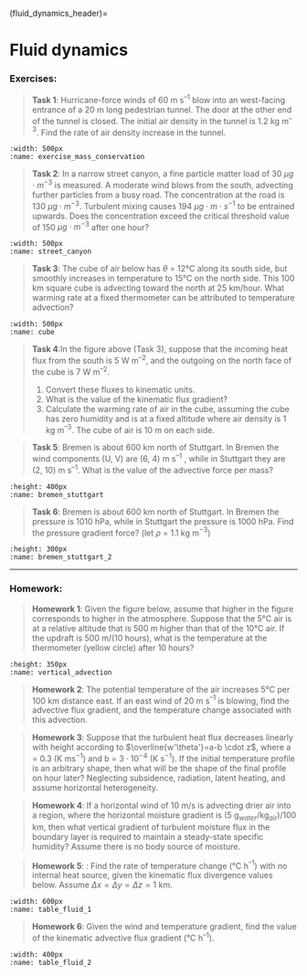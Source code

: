 (fluid_dynamics_header)=
# Fluid dynamics 

### Exercises:

>**Task 1**: Hurricane-force winds of 60 m s$^{–1}$ blow into an west-facing
>entrance of a 20 m long pedestrian tunnel. The door at the other end of the
>tunnel is closed. The initial air density in the tunnel is 1.2 kg m$^{–3}$. Find
>the rate of air density increase in the tunnel.

```{figure} ./pics/exercise_mass_conservation.png
:width: 500px
:name: exercise_mass_conservation
```

>**Task 2**: In a narrow street canyon, a fine particle matter load of 30 
>$\mu g \cdot  m^{−3}$ is measured. A moderate wind blows from the south, advecting further
>particles from a busy road. The concentration at the road is 130 $\mu g \cdot m^{-3}$.
>Turbulent mixing causes 194 $\mu g \cdot m \cdot s^{-1}$ to be entrained upwards. Does the
>concentration exceed the critical threshold value of 150 $\mu g \cdot m^{-3}$ after one
>hour?

```{figure} ./pics/street_canyon.png
:width: 500px
:name: street_canyon 
```

>**Task 3**: The cube of air below has $\theta$ = 12°C along its south side, but
>smoothly increases in temperature to 15°C on the north side. This 100 km
>square cube is advecting toward the north at 25 km/hour. What warming rate at
>a fixed thermometer can be attributed to temperature advection?

```{figure} ./pics/cube.png
:width: 500px
:name: cube 
```

>**Task 4**:In the figure above (Task 3), suppose that the incoming heat flux from the
>south is 5 W m$^{–2}$, and the outgoing on the north face of the cube is 7 W m$^{–2}$. 
>
> 1. Convert these fluxes to kinematic units.  
> 2. What is the value of the kinematic flux gradient?  
> 3. Calculate the warming rate of air in the cube, assuming the cube has zero
> humidity and is at a fixed altitude where air density is 1 kg m$^{–3}$. The
> cube of air is 10 m on each side.

>**Task 5**: Bremen is about 600 km north of Stuttgart. In Bremen the wind
>components (U, V) are (6, 4) m s$^{–1}$ , while in Stuttgart they are (2, 10) m
>s$^{–1}$. What is the value of the advective force per mass?

```{figure} ./pics/bremen_stuttgart.png
:height: 400px
:name: bremen_stuttgart
```

>**Task 6**: Bremen is about 600 km north of Stuttgart. In Bremen the pressure
>is 1010 hPa, while in Stuttgart the pressure is 1000 hPa. Find the pressure
>gradient force? (let $\rho$ = 1.1 kg m$^{-3}$)
 
```{figure} ./pics/bremen_stuttgart_2.png
:height: 300px
:name: bremen_stuttgart_2
```

---

### Homework:

>**Homework 1**: Given the figure below, assume that higher in the
>figure corresponds to higher in the atmosphere. Suppose that the 5°C air is at
>a relative altitude that is 500 m higher than that of the 10°C air. If the
>updraft is 500 m/(10 hours), what is the temperature at the thermometer
>(yellow circle) after 10 hours?

```{figure} ./pics/homework_vertical_advection.png
:height: 350px
:name: vertical_advection
```

>**Homework 2**: The potential temperature of the air increases 5°C per 100 km
>distance east. If an east wind of 20 m s$^{–1}$ is blowing, find the advective flux
>gradient, and the temperature change associated with this advection.

>**Homework 3**: Suppose that the turbulent heat flux decreases linearly with
>height according to $\overline{w'\theta'}=a-b \cdot z$, where a = 0.3 (K ms$^{-1}$) and b = $3 \cdot 10^{−4}$
>(K s$^{-1}$). If the initial temperature profile is an arbitrary shape, then what
>will be the shape of the final profile on hour later? Neglecting subsidence,
>radiation, latent heating, and assume horizontal heterogeneity.

>**Homework 4**: If a horizontal wind of 10 m/s is advecting drier
>air into a region, where the horizontal moisture gradient is (5
>g$_{water}$/kg$_{air}$)/100 km, then what vertical gradient of turbulent moisture flux
>in the boundary layer is required to maintain a steady-state specific
>humidity? Assume there is no body source of moisture.

>**Homework 5**: : Find the rate of temperature change (°C h$^{–1}$) with no
>internal heat source, given the kinematic flux divergence values below. Assume
>$\Delta x = \Delta y = \Delta z = 1$ km.

```{figure} ./pics/table_fluid_1.png
:width: 600px
:name: table_fluid_1
```

>**Homework 6**: Given the wind and temperature gradient, find the value of the kinematic advective flux gradient (°C h$^{–1}$). 

```{figure} ./pics/table_fluid_2.png
:width: 400px
:name: table_fluid_2
```

